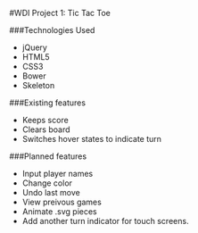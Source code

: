 #WDI Project 1: Tic Tac Toe

###Technologies Used
- jQuery
- HTML5
- CSS3
- Bower
- Skeleton

###Existing features
- Keeps score
- Clears board
- Switches hover states to indicate turn

###Planned features
- Input player names
- Change color
- Undo last move
- View preivous games
- Animate .svg pieces
- Add another turn indicator for touch screens. 
